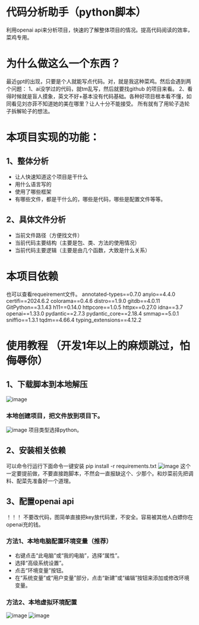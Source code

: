 # 代码分析助手（python脚本）
利用openai api来分析项目，快速的了解整体项目的情况。提高代码阅读的效率，菜鸡专用。

# 为什么做这么一个东西？
最近gpt的出现，只要是个人就能写点代码。对，就是我这种菜鸡。然后会遇到两个问题：
1、ai没学过的代码，就tm乱写，然后就要找github 的项目来看。
2、看得时候就是盲人摸象，英文不好+基本没有代码基础。各种好项目根本看不懂，如同看见刘亦菲不知道她的美在哪里？让人十分不能接受。
所有就有了用轮子造轮子拆解轮子的想法。

# 本项目实现的功能：
## 1、整体分析
+ 让人快速知道这个项目是干什么
+ 用什么语言写的
+ 使用了哪些框架
+ 有哪些文件，都是干什么的，哪些是代码，哪些是配置文件等等。

## 2、具体文件分析
+ 当前文件路径（方便找文件）
+ 当前代码主要结构（主要是包、类、方法的使用情况）
+ 当前代码主要逻辑（主要是由几个函数，大致是什么关系）

# 本项目依赖
也可以查看requeirement文件。
annotated-types==0.7.0
anyio==4.4.0
certifi==2024.6.2
colorama==0.4.6
distro==1.9.0
gitdb==4.0.11
GitPython==3.1.43
h11==0.14.0
httpcore==1.0.5
httpx==0.27.0
idna==3.7
openai==1.33.0
pydantic==2.7.3
pydantic_core==2.18.4
smmap==5.0.1
sniffio==1.3.1
tqdm==4.66.4
typing_extensions==4.12.2

# 使用教程 （开发1年以上的麻烦跳过，怕侮辱你）
## 1、下载脚本到本地解压
![image](https://github.com/lhuafmaof/code-analysis/assets/33141484/394a3d85-d500-4ee9-907c-c125b525bb92)

### 本地创建项目，把文件放到项目下。
![image](https://github.com/lhuafmaof/code-analysis/assets/33141484/1f81be01-7b3a-4354-bc41-9c3776c7839a)
项目类型选择python。

## 2、安装相关依赖
可以命令行运行下面命令一键安装
pip install -r requirements.txt
![image](https://github.com/lhuafmaof/code-analysis/assets/33141484/14c00c3b-2f6a-4679-a2ec-45d8624ac712)
这个一定要提前做，不要直接跑脚本，不然会一直报缺这个、少那个。和炒菜前先把调料、配菜先准备好一个道理。

## 3、配置openai api
！！！ 不要改代码，图简单直接把key放代码里，不安全。容易被其他人白嫖你在openai充的钱。
### 方法1、本地电脑配置环境变量（推荐）
+ 右键点击“此电脑”或“我的电脑”，选择“属性”。
+ 选择“高级系统设置”。
+ 点击“环境变量”按钮。
+ 在“系统变量”或“用户变量”部分，点击“新建”或“编辑”按钮来添加或修改环境变量。

### 方法2、本地虚拟环境配置
![image](https://github.com/lhuafmaof/code-analysis/assets/33141484/eb7209c8-8202-4806-94b4-be2c223a018a)
![image](https://github.com/lhuafmaof/code-analysis/assets/33141484/077889df-28f1-471d-b70f-9a0ebd02171f)

